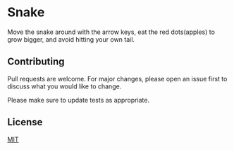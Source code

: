 # Snake

Move the snake around with the arrow keys, eat the red dots(apples) to grow bigger, and avoid hitting your own tail.

## Contributing
Pull requests are welcome. For major changes, please open an issue first to discuss what you would like to change.

Please make sure to update tests as appropriate.

## License
[MIT](https://choosealicense.com/licenses/mit/)